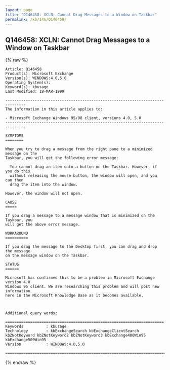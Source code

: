 ```yaml
---
layout: page
title: "Q146458: XCLN: Cannot Drag Messages to a Window on Taskbar"
permalink: /kb/146/Q146458/
---
```


## Q146458: XCLN: Cannot Drag Messages to a Window on Taskbar

{% raw %}

	Article: Q146458
	Product(s): Microsoft Exchange
	Version(s): WINDOWS:4.0,5.0
	Operating System(s): 
	Keyword(s): kbusage
	Last Modified: 18-MAR-1999
	
	-------------------------------------------------------------------------------
	The information in this article applies to:
	
	- Microsoft Exchange Windows 95/98 client, versions 4.0, 5.0 
	-------------------------------------------------------------------------------
	
	SYMPTOMS
	========
	
	When you try to drag a message from the right pane to a minimized message on the
	Taskbar, you will get the following error message:
	
	  You cannot drag an item onto a button on the Taskbar. However, if you do this
	  without releasing the mouse button, the window will open, and you can then
	  drag the item into the window.
	
	However, the window will not open.
	
	CAUSE
	=====
	
	If you drag a message to a message window that is minimized on the Taskbar, you
	will get the above error message.
	
	WORKAROUND
	==========
	
	If you drag the message to the Desktop first, you can drag and drop the message
	on the message window on the Taskbar.
	
	STATUS
	======
	
	Microsoft has confirmed this to be a problem in Microsoft Exchange version 4.0
	Windows 95 client. We are researching this problem and will post new information
	here in the Microsoft Knowledge Base as it becomes available.
	
	
	
	Additional query words:
	
	======================================================================
	Keywords          : kbusage 
	Technology        : kbExchangeSearch kbExchangeClientSearch kbZNotKeyword kbZNotKeyword2 kbZNotKeyword3 kbExchange400Win95 kbExchange500Win95
	Version           : WINDOWS:4.0,5.0
	
	=============================================================================
	

{% endraw %}
